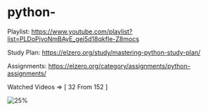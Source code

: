 # python-
Playlist: https://www.youtube.com/playlist?list=PLDoPjvoNmBAyE_gei5d18qkfIe-Z8mocs
 
Study Plan: https://elzero.org/study/mastering-python-study-plan/
 
Assignments: https://elzero.org/category/assignments/python-assignments/
 
Watched Videos => [ 32 From 152 ]
 
![25%](https://progress-bar.dev/25/?title=progress)

